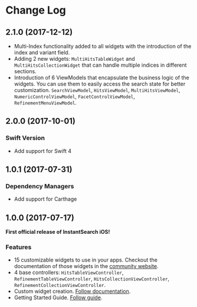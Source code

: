 Change Log
==========
## 2.1.0 (2017-12-12)

- Multi-Index functionality added to all widgets with the introduction of the index and variant field.
- Adding 2 new widgets: `MultiHitsTableWidget` and `MultiHitsCollectionWidget` that can handle multiple indices in different sections.
- Introduction of 6 ViewModels that encapsulate the business logic of the widgets. You can use them to easily access the search state for better customization.
`SearchViewModel`, `HitsViewModel`, `MultiHitsViewModel`, `NumericControlViewModel`, `FacetControlViewModel`, `RefinementMenuViewModel`.

## 2.0.0 (2017-10-01)

### Swift Version

- Add support for Swift 4

## 1.0.1 (2017-07-31)

### Dependency Managers

- Add support for Carthage

## 1.0.0 (2017-07-17)

**First official release of InstantSearch iOS!**

### Features

- 15 customizable widgets to use in your apps. Checkout the documentation of those widgets in the [community website](https://community.algolia.com/instantsearch-ios/widgets.html).
- 4 base controllers: `HitsTableViewController`, `RefinementTableViewController`, `HitsCollectionViewController`, `RefinementCollectionViewController`.
- Custom widget creation. [Follow documentation](https://community.algolia.com/instantsearch-ios/widgets.html#custom-widgets).
- Getting Started Guide. [Follow guide](https://www.algolia.com/doc/guides/building-search-ui/getting-started/ios/).
